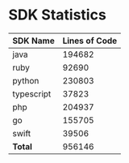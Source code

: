# SDK Statistics

| SDK Name | Lines of Code |
| -------- | ------------- |
| java | 194682 |
| ruby | 92690 |
| python | 230803 |
| typescript | 37823 |
| php | 204937 |
| go | 155705 |
| swift | 39506 |
| **Total** | 956146 |
